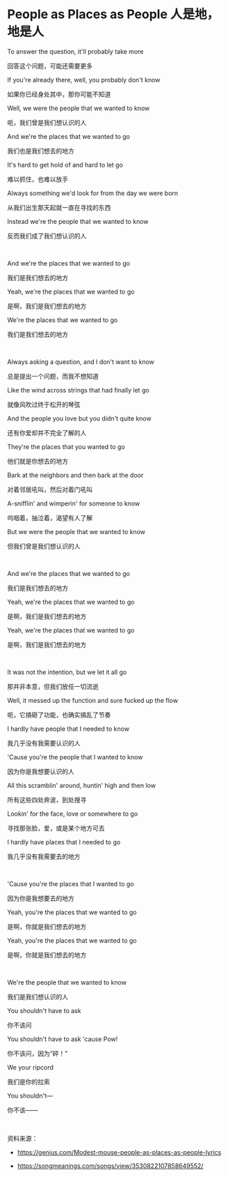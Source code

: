 # People as Places as People 人是地，地是人

To answer the question, it'll probably take more

回答这个问题，可能还需要更多

If you're already there, well, you probably don't know

如果你已经身处其中，那你可能不知道

Well, we were the people that we wanted to know

呃，我们曾是我们想认识的人

And we're the places that we wanted to go

我们也是我们想去的地方

It's hard to get hold of and hard to let go

难以抓住，也难以放手

Always something we'd look for from the day we were born

从我们出生那天起就一直在寻找的东西

Instead we're the people that we wanted to know

反而我们成了我们想认识的人

<br>

And we're the places that we wanted to go

我们是我们想去的地方

Yeah, we're the places that we wanted to go

是啊，我们是我们想去的地方

We're the places that we wanted to go

我们是我们想去的地方

<br>

Always asking a question, and I don't want to know

总是提出一个问题，而我不想知道

Like the wind across strings that had finally let go

就像风吹过终于松开的琴弦

And the people you love but you didn't quite know

还有你爱却并不完全了解的人

They're the places that you wanted to go

他们就是你想去的地方

Bark at the neighbors and then bark at the door

对着邻居吼叫，然后对着门吼叫

A-snifflin' and wimperin' for someone to know

呜咽着，抽泣着，渴望有人了解

But we were the people that we wanted to know

但我们曾是我们想认识的人

<br>

And we're the places that we wanted to go

我们是我们想去的地方

Yeah, we're the places that we wanted to go

是啊，我们是我们想去的地方

Yeah, we're the places that we wanted to go

是啊，我们是我们想去的地方

<br>

It was not the intention, but we let it all go

那并非本意，但我们放任一切流逝

Well, it messed up the function and sure fucked up the flow

呃，它搞砸了功能，也确实搞乱了节奏

I hardly have people that I needed to know

我几乎没有我需要认识的人

'Cause you're the people that I wanted to know

因为你是我想要认识的人

All this scramblin' around, huntin' high and then low

所有这些四处奔波，到处搜寻

Lookin' for the face, love or somewhere to go

寻找那张脸，爱，或是某个地方可去

I hardly have places that I needed to go

我几乎没有我需要去的地方

<br>

'Cause you're the places that I wanted to go

因为你是我想要去的地方

Yeah, you're the places that we wanted to go

是啊，你就是我们想去的地方

Yeah, you're the places that we wanted to go

是啊，你就是我们想去的地方

<br>

We're the people that we wanted to know

我们是我们想认识的人

You shouldn't have to ask

你不该问

You shouldn't have to ask 'cause Pow!

你不该问，因为“砰！”

We your ripcord

我们是你的拉索

You shouldn't—

你不该——

<br>

资料来源：

- https://genius.com/Modest-mouse-people-as-places-as-people-lyrics

- https://songmeanings.com/songs/view/3530822107858649552/

